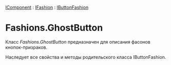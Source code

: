 ﻿---
Link: Com.Fashions.GhostButton
---

[IComponent](topic:Com.Custom.ComClasses.IComponent.Default) :
[IFashion](topic:Com.Custom.ComClasses.IFashion.Default) :
[IButtonFashion](topic:Com.Custom.ComClasses.IButtonFashion.Default)

# Fashions.GhostButton

Класс *Fashions.GhostButton* предназначен для описания фасонов кнопок-призраков.

Наследует все свойства и методы родительского класса IButtonFashion.
